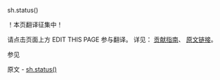  sh.status()

 ！本页翻译征集中！

请点击页面上方 EDIT THIS PAGE 参与翻译。
详见：
[贡献指南]( https://github.com/JinMuInfo/MongoDB-Manual-zh/blob/master/CONTRIBUTING.md )、
[原文链接](  https://docs.mongodb.com/manual/reference/method/sh.status/  )。

 参见

原文 - [sh.status()]( https://docs.mongodb.com/manual/reference/method/sh.status/ )

